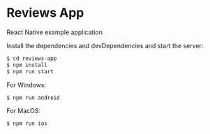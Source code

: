 # Reviews App

React Native example application

Install the dependencies and devDependencies and start the server:

```sh
$ cd reviews-app
$ npm install
$ npm run start
```

For Windows:

```sh
$ npm run android
```

For MacOS:

```sh
$ npm run ios
```
